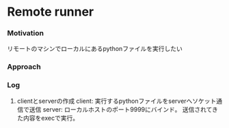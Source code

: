 # Remote runner

### Motivation
リモートのマシンでローカルにあるpythonファイルを実行したい

### Approach


### Log
1. clientとserverの作成
    client:
    実行するpythonファイルをserverへソケット通信で送信
    server:
    ローカルホストのポート9999にバインド。
    送信されてきた内容をexecで実行。
